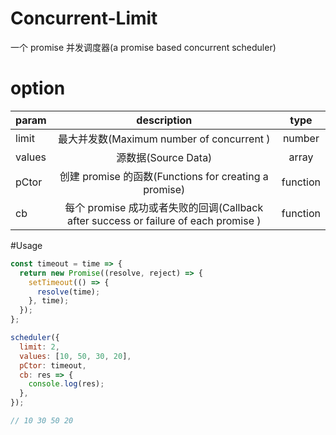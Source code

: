 # Concurrent-Limit

一个 promise 并发调度器(a promise based concurrent scheduler)

# option

| param  |                                     description                                     |   type   |
| ------ | :---------------------------------------------------------------------------------: | :------: |
| limit  |                      最大并发数(Maximum number of concurrent )                      |  number  |
| values |                                 源数据(Source Data)                                 |  array   |
| pCtor  |                创建 promise 的函数(Functions for creating a promise)                | function |
| cb     | 每个 promise 成功或者失败的回调(Callback after success or failure of each promise ) | function |

#Usage

```js
const timeout = time => {
  return new Promise((resolve, reject) => {
    setTimeout(() => {
      resolve(time);
    }, time);
  });
};

scheduler({
  limit: 2,
  values: [10, 50, 30, 20],
  pCtor: timeout,
  cb: res => {
    console.log(res);
  },
});

// 10 30 50 20
```
